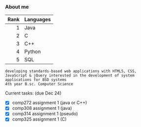 ### About me

| Rank | Languages |
|-----:|-----------|
|     1| Java      |
|     2| C         |
|     3| C++       |
|     4| Python    |
|     5| SQL       |

`developing standards-based web applications with HTML5, CSS, JavaScript & jQuery
interested in the development of system applications for BSD systems`    
`4th year B.sc. Computer Science`

Current tasks: (due Dec 24)
- [x] comp272 assignment 1 (java or C++)
- [x] comp308 assignment 1 (java)
- [x] comp314 assignment 1 (pseudo)
- [x] comp325 assignment 1 (C)
<!--
**Ibenksy/Ibenksy** is a ✨ _special_ ✨ repository because its `README.md` (this file) appears on your GitHub profile.

Here are some ideas to get you started:

- 🔭 I’m currently working on ...
- 🌱 I’m currently learning ...
- 👯 I’m looking to collaborate on ...
- 🤔 I’m looking for help with ...
- 💬 Ask me about ...
- 📫 How to reach me: ...
- 😄 Pronouns: ...
- ⚡ Fun fact: ...
-->
